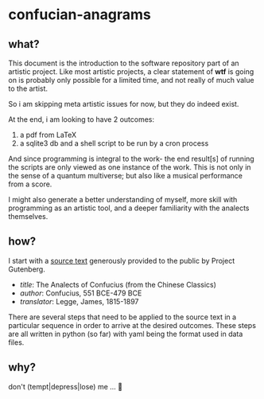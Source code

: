 # confucian-anagrams

## what?

This document is the introduction to the software repository part
of an artistic project. Like most artistic projects, a clear
statement of **wtf** is going on is probably only possible for a
limited time, and not really of much value to the artist.

So i am skipping meta artistic issues for now, but they do indeed
exist.

At the end, i am looking to have 2 outcomes:

1. a pdf from LaTeX
2. a sqlite3 db and a shell script to be run by a cron process

And since programming is integral to the work- the end result[s]
of running the scripts are only viewed as one instance of the
work. This is not only in the sense of a quantum multiverse; but also like a
musical performance from a score.

I might also generate a better understanding of myself,
more skill with programming as an artistic tool, and a deeper
familiarity with the analects themselves.


## how?

I start with a [source text](http://www.gutenberg.org/ebooks/3330)
generously provided to the public by Project Gutenberg.

* *title*: The Analects of Confucius (from the Chinese Classics) 
* *author*: Confucius, 551 BCE-479 BCE
* *translator*: Legge, James, 1815-1897

There are several steps that need to be applied to the source text
in a particular sequence in order to arrive at the desired
outcomes. These steps are all written in python (so far) with yaml
being the format used in data files.


## why?

don't (tempt|depress|lose) me ... :crystal_ball:
